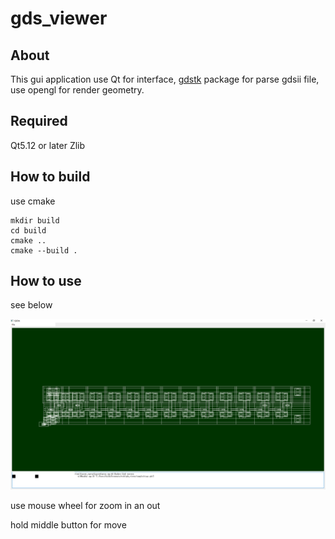 # gds_viewer


## About

This gui application use Qt for interface, [gdstk](https://github.com/heitzmann/gdstk) package for parse gdsii file, use opengl for render geometry.

## Required

Qt5.12 or later
Zlib

## How to build

use cmake

```
mkdir build
cd build
cmake ..
cmake --build .
```

## How to use

see below

![alt text](./1.PNG)

use mouse wheel for zoom in an out

hold middle button for move
